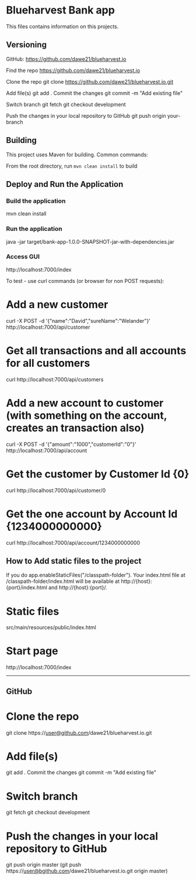 # Blueharvest Bank app

This files contains information on this projects.

## Versioning

GitHub: https://github.com/dawe21/blueharvest.io

Find the repo
https://github.com/dawe21/blueharvest.io

Clone the repo
git clone https://github.com/dawe21/blueharvest.io.git

Add file(s)
git add .
Commit the changes
git commit -m "Add existing file"

Switch branch
git fetch
git checkout development

Push the changes in your local repository to GitHub
git push origin your-branch

## Building

This project uses Maven for building. Common commands:

From the root directory, run ``mvn clean install`` to build

## Deploy and Run the Application

### Build the application
mvn clean install

### Run the application
java -jar target/bank-app-1.0.0-SNAPSHOT-jar-with-dependencies.jar

### Access GUI
http://localhost:7000/index

To test - use curl commands (or browser for non POST requests):

# Add a new customer
curl -X POST -d '{"name":"David","sureName":"Welander"}' http://localhost:7000/api/customer

# Get all transactions and all accounts for all customers
curl http://localhost:7000/api/customers

# Add a new account to customer (with something on the account, creates an transaction also)
curl -X POST -d '{"amount":"1000","customerId":"0"}' http://localhost:7000/api/account

# Get the customer by Customer Id {0}
curl http://localhost:7000/api/customer/0

# Get the one account by Account Id {1234000000000}
curl http://localhost:7000/api/account/1234000000000


## How to Add static files to the project

If you do app.enableStaticFiles("/classpath-folder"). Your index.html file at /classpath-folder/index.html will be available at http://{host}:{port}/index.html and http://{host}:{port}/.

# Static files
src/main/resources/public/index.html

# Start page
http://localhost:7000/index

---

## GitHub

# Clone the repo
git clone https://user@github.com/dawe21/blueharvest.io.git

# Add file(s)
git add .
Commit the changes
git commit -m "Add existing file"

# Switch branch
git fetch
git checkout development

# Push the changes in your local repository to GitHub
git push origin master
(git push https://user@bgithub.com/dawe21/blueharvest.io.git origin master)

